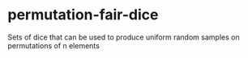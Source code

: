 # permutation-fair-dice
Sets of dice that can be used to produce uniform random samples on permutations of n elements
